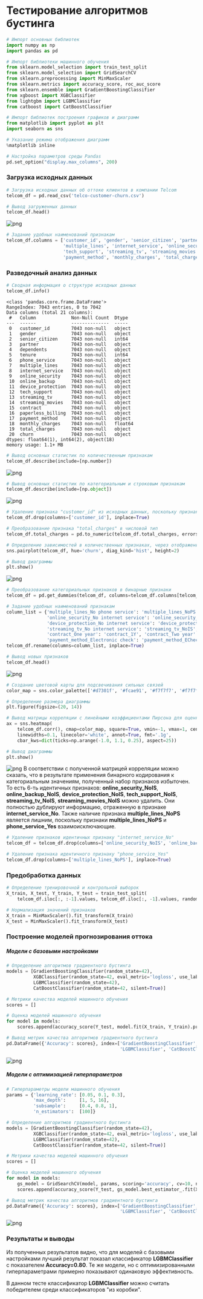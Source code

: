 # Тестирование алгоритмов бустинга



```python
# Импорт основных библиотек
import numpy as np
import pandas as pd

# Импорт библиотеки машинного обучения
from sklearn.model_selection import train_test_split
from sklearn.model_selection import GridSearchCV
from sklearn.preprocessing import MinMaxScaler
from sklearn.metrics import accuracy_score, roc_auc_score
from sklearn.ensemble import GradientBoostingClassifier
from xgboost import XGBClassifier
from lightgbm import LGBMClassifier
from catboost import CatBoostClassifier

# Импорт библиотек построения графиков и диаграмм
from matplotlib import pyplot as plt
import seaborn as sns

# Указание режима отображения диаграмм
%matplotlib inline

# Настройка параметров среды Pandas
pd.set_option("display.max_columns", 200)
```
### Загрузка исходных данных
```python
# Загрузка исходных данных об оттоке клиентов в компании Telcom
telcom_df = pd.read_csv('telco-customer-churn.csv')

# Вывод загруженных данных
telcom_df.head()
```
![png](Images/table01.jpg)

```python
# Задание удобных наименований признакам
telcom_df.columns = ['customer_id', 'gender', 'senior_citizen', 'partner', 'dependents', 'tenure', 'phone_service',
                     'multiple_lines', 'internet_service', 'online_security', 'online_backup', 'device_protection',
                     'tech_support', 'streaming_tv', 'streaming_movies', 'contract', 'paperless_billing',
                     'payment_method', 'monthly_charges', 'total_charges', 'churn']
```

### Разведочный анализ данных
```python
# Сводная информация о структуре исходных данных
telcom_df.info()
```
```
<class 'pandas.core.frame.DataFrame'>
RangeIndex: 7043 entries, 0 to 7042
Data columns (total 21 columns):
 #   Column             Non-Null Count  Dtype  
---  ------             --------------  -----  
 0   customer_id        7043 non-null   object 
 1   gender             7043 non-null   object 
 2   senior_citizen     7043 non-null   int64  
 3   partner            7043 non-null   object 
 4   dependents         7043 non-null   object 
 5   tenure             7043 non-null   int64  
 6   phone_service      7043 non-null   object 
 7   multiple_lines     7043 non-null   object 
 8   internet_service   7043 non-null   object 
 9   online_security    7043 non-null   object 
 10  online_backup      7043 non-null   object 
 11  device_protection  7043 non-null   object 
 12  tech_support       7043 non-null   object 
 13  streaming_tv       7043 non-null   object 
 14  streaming_movies   7043 non-null   object 
 15  contract           7043 non-null   object 
 16  paperless_billing  7043 non-null   object 
 17  payment_method     7043 non-null   object 
 18  monthly_charges    7043 non-null   float64
 19  total_charges      7043 non-null   object 
 20  churn              7043 non-null   object 
dtypes: float64(1), int64(2), object(18)
memory usage: 1.1+ MB
```

```python
# Вывод основных статистик по количественным признакам
telcom_df.describe(include=[np.number])
```
![png](Images/table02.jpg)

```python
# Вывод основных статистик по категориальным и строковым признакам
telcom_df.describe(include=[np.object])
```
![png](Images/table03.jpg)

```python
# Удаление признака "customer_id" из исходных данных, поскольку признак не несёт никакой информации
telcom_df.drop(columns=['customer_id'], inplace=True)

# Преобразование признака "total_charges" в числовой тип
telcom_df.total_charges = pd.to_numeric(telcom_df.total_charges, errors='coerce').fillna(0)

# Определение зависимостей в количественных признаках, через отображение парных отношений признаков и их распределение
sns.pairplot(telcom_df, hue='churn', diag_kind='hist', height=2)

# Вывод диаграммы
plt.show()
```
![png](Images/chart01.jpg)

```python
# Преобразование категориальных признаков в бинарные признаки
telcom_df = pd.get_dummies(telcom_df, columns=telcom_df.columns[telcom_df.dtypes==object], drop_first=True)

# Задание удобных наименований признакам
column_list = {'multiple_lines_No phone service': 'multiple_lines_NoPS', 'internet_service_Fiber optic': 'internet_service_FO',
               'online_security_No internet service': 'online_security_NoIS', 'online_backup_No internet service': 'online_backup_NoIS', 
               'device_protection_No internet service': 'device_protection_NoIS', 'tech_support_No internet service': 'tech_support_NoIS',
               'streaming_tv_No internet service': 'streaming_tv_NoIS', 'streaming_movies_No internet service': 'streaming_movies_NoIS',
               'contract_One year': 'contract_1Y', 'contract_Two year': 'contract_2Y', 'payment_method_Credit card (automatic)': 'payment_method_Card',
               'payment_method_Electronic check': 'payment_method_ECheck', 'payment_method_Mailed check': 'payment_method_Mail'}
telcom_df.rename(columns=column_list, inplace=True)

# Вывод новых признаков
telcom_df.head()
```
![png](Images/table03.jpg)

```python
# Создание цветовой карты для подсвечивания сильных связей
color_map = sns.color_palette(['#d7301f', '#fcae91', '#f7f7f7', '#f7f7f7', '#f7f7f7', '#f7f7f7', '#9ecae1', '#08519c'])

# Определение размера диаграммы
plt.figure(figsize=(20, 14))

# Вывод матрицы корреляции с линейными коэффициентами Пирсона для оценки степени линейной зависимости между признаками
ax = sns.heatmap(
    telcom_df.corr(), cmap=color_map, square=True, vmin=-1, vmax=1, center= 0,
    linewidths=0.1, linecolor='white', annot=True, fmt='.1g', 
    cbar_kws=dict(ticks=np.arange(-1.0, 1.1, 0.25), aspect=25))

# Вывод диаграммы
plt.show()
```
![png](Images/chart02.jpg)
В соответствии с полученной матрицей корреляции можно сказать, что в результате применения бинарного кодирования к категориальным значениям, полученный набор признаков избыточен. То есть 6-ть идентичных признаков: **online_security_NoIS**, **online_backup_NoIS**, **device_protection_NoIS**, **tech_support_NoIS**, **streaming_tv_NoIS**, **streaming_movies_NoIS** можно удалить. Они полностью дублируют информацию, отраженную в признаке **internet_service_No**. Также наличие признака **multiple_lines_NoPS** является лишним, поскольку признаки **multiple_lines_NoPS** и **phone_service_Yes** взаимоисключающие.

```python
# Удаление признаков идентичных признаку "internet_service_No"
telcom_df = telcom_df.drop(columns=['online_security_NoIS', 'online_backup_NoIS', 'device_protection_NoIS', 'tech_support_NoIS', 'streaming_tv_NoIS', 'streaming_movies_NoIS'])

# Удаление признака идентичного признаку "phone_service_Yes"
telcom_df.drop(columns=['multiple_lines_NoPS'], inplace=True)
```
### Предобработка данных
```python
# Определение тренировочной и контрольной выборок
X_train, X_test, Y_train, Y_test = train_test_split(
    telcom_df.iloc[:, :-1].values, telcom_df.iloc[:, -1].values, random_state=42)

# Нормализация значений признаков
X_train = MinMaxScaler().fit_transform(X_train)
X_test = MinMaxScaler().fit_transform(X_test)
```

### Построение моделей прогнозирования оттока
##### Модели с базовыми настройками
```python
# Определение алгоритмов градиентного бустинга
models = [GradientBoostingClassifier(random_state=42),
          XGBClassifier(random_state=42, eval_metric='logloss', use_label_encoder=False),
          LGBMClassifier(random_state=42),
          CatBoostClassifier(random_state=42, silent=True)]

# Метрики качества моделей машинного обучения
scores = []

# Оценка моделей машинного обучения
for model in models:
    scores.append(accuracy_score(Y_test, model.fit(X_train, Y_train).predict(X_test)))

# Вывод метрик качества алгоритмов градиентного бустинга
pd.DataFrame({'Accuracy': scores}, index=['GradientBoostingClassifier', 'XGBClassifier', 
                                          'LGBMClassifier', 'CatBoostClassifier'])
```
![png](Images/table04.jpg)

##### Модели с оптимизацией гиперпараметров
```python
# Гиперпараметры модели машинного обучения
params = {'learning_rate': [0.05, 0.1, 0.3],
          'max_depth':     [1, 5, 16],
          'subsample':     [0.4, 0.8, 1],
          'n_estimators':  [100]}

# Определение алгоритмов градиентного бустинга
models = [GradientBoostingClassifier(random_state=42),
          XGBClassifier(random_state=42, eval_metric='logloss', use_label_encoder=False),
          LGBMClassifier(random_state=42),
          CatBoostClassifier(random_state=42, silent=True)]

# Метрики качества моделей машинного обучения
scores = []

# Оценка моделей машинного обучения
for model in models:
    gs_model = GridSearchCV(model, params, scoring='accuracy', cv=10, n_jobs=-1).fit(X_train, Y_train)
    scores.append(accuracy_score(Y_test, gs_model.best_estimator_.fit(X_train, Y_train).predict(X_test)))

# Вывод метрик качества алгоритмов градиентного бустинга
pd.DataFrame({'Accuracy': scores}, index=['GradientBoostingClassifier', 'XGBClassifier', 
                                          'LGBMClassifier', 'CatBoostClassifier'])
```
![png](Images/table05.jpg)

### Результаты и выводы
Из полученных результатов видно, что для моделей с базовыми настройками лучший результат показал классификатор **LGBMClassifier** с показателем **Accuracy=0.80**. Те же модели, но с оптимизированными гиперпараметрами примерно показывают одинаковую эффективность.

В данном тесте классификатор **LGBMClassifier** можно считать победителем среди классификаторов "из коробки".
